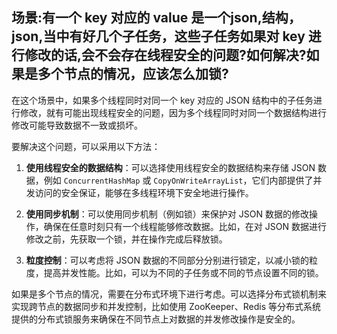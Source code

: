 ## 场景:有一个 key 对应的 value 是一个json,结构，json,当中有好几个子任务，这些子任务如果对 key 进行修改的话,会不会存在线程安全的问题?如何解决?如果是多个节点的情况，应该怎么加锁?
在这个场景中，如果多个线程同时对同一个 key 对应的 JSON 结构中的子任务进行修改，就有可能出现线程安全的问题，因为多个线程同时对同一个数据结构进行修改可能导致数据不一致或损坏。

要解决这个问题，可以采用以下方法：

1.  **使用线程安全的数据结构**：可以选择使用线程安全的数据结构来存储 JSON 数据，例如 `ConcurrentHashMap` 或 `CopyOnWriteArrayList`，它们内部提供了并发访问的安全保证，能够在多线程环境下安全地进行操作。
    
2.  **使用同步机制**：可以使用同步机制（例如锁）来保护对 JSON 数据的修改操作，确保在任意时刻只有一个线程能够修改数据。比如，在对 JSON 数据进行修改之前，先获取一个锁，并在操作完成后释放锁。
    
3.  **粒度控制**：可以考虑将 JSON 数据的不同部分分别进行锁定，以减小锁的粒度，提高并发性能。比如，可以为不同的子任务或不同的节点设置不同的锁。
    

如果是多个节点的情况，需要在分布式环境下进行考虑。可以选择分布式锁机制来实现跨节点的数据同步和并发控制，比如使用 ZooKeeper、Redis 等分布式系统提供的分布式锁服务来确保在不同节点上对数据的并发修改操作是安全的。